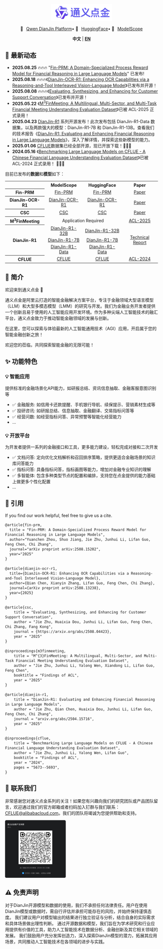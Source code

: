 <div align="center">
    <img src="images/dianjin_logo.png" alt="DianJin Logo" style="width: 200px;">
    <p align="center" style="display: flex; flex-direction: row; justify-content: center; align-items: center">
        💜 <a href="https://tongyi.aliyun.com/dianjin" target="_blank" style="margin-left: 10px">Qwen DianJin Platform</a>  •
        🤗 <a href="https://huggingface.co/DianJin" target="_blank" style="margin-left: 10px">HuggingFace</a>  • 
        🤖 <a href="https://modelscope.cn/organization/tongyi_dianjin" target="_blank" style="margin-left: 10px">ModelScope</a> 
    </p>

**中文** | [**EN**](README.md)

</div>


## 🚀 最新动态
- **2025.08.25** 🔥🔥🔥 "[Fin-PRM: A Domain-Specialized Process Reward Model for Financial Reasoning in Large Language Models](https://arxiv.org/abs/2508.15202)" 已发布!
- **2025.08.18** 🔥🔥🔥《[DianJin-OCR-R1: Enhancing OCR Capabilities via a Reasoning-and-Tool Interleaved Vision-Language Model](https://www.arxiv.org/abs/2508.13238)》已发布并开源！
- **2025.08.08** 🔥🔥🔥《[Evaluating, Synthesizing, and Enhancing for Customer Support Conversation](https://arxiv.org/abs/2508.04423)》已发布并开源！
- **2025.05.22** 《[M<sup>3</sup>FinMeeting: A Multilingual, Multi-Sector, and Multi-Task Financial Meeting Understanding Evaluation Dataset](https://arxiv.org/abs/2506.02510)》已被 ACL-2025 正式录用！
- **2025.04.23** [DianJin-R1](DianJin-R1/README.md) 系列开源发布！此次发布包括 DianJin-R1-Data 数据集，以及两款强大的模型：DianJin-R1-7B 和 DianJin-R1-13B。查看我们的技术报告《[DianJin-R1: Evaluating and Enhancing Financial Reasoning in Large Language Models](https://arxiv.org/abs/2504.15716)》，深入了解详情，并探索这些新模型的能力。
- **2025.01.06** [CFLUE](https://github.com/aliyun/cflue)数据集已经全部开源，现已开放下载！🚀🚀🚀
- **2024.05.16** 《[Benchmarking Large Language Models on CFLUE - A Chinese Financial Language Understanding Evaluation Dataset](https://arxiv.org/abs/2405.10542)》已被 ACL-2024 正式录用！ 🚀🚀🚀

目前已发布的**数据**和**模型**如下：

<table style="width: 100%; text-align: center;">
    <tr>
        <td></td>
        <th>ModelScope</th>
        <th>HuggingFace</th>
        <th>Paper</th>
    </tr>
    <tr>
        <th>Fin-PRM</th>
        <td><a href="https://modelscope.cn/organization/tongyi_dianjin">Fin-PRM</a></td>
        <td><a href="https://huggingface.co/DianJin">Fin-PRM</a></td>
        <td><a href="https://arxiv.org/abs/2508.15202">Paper</a></td>
    </tr>
    <tr>
        <th>DianJin-OCR-R1</th>
        <td><a href="https://modelscope.cn/organization/tongyi_dianjin">DianJin-OCR-R1</a></td>
        <td><a href="https://huggingface.co/DianJin">DianJin-OCR-R1</a></td>
        <td><a href="https://www.arxiv.org/abs/2508.13238">Paper</a></td>
    </tr>
    <tr>
        <th>CSC</th>
        <td><a href="https://www.modelscope.cn/datasets/tongyi_dianjin/DianJin-CSC-Data">CSC</a></td>
        <td><a href="https://huggingface.co/datasets/DianJin/DianJin-CSC-Data">CSC</a></td>
        <td><a href="https://arxiv.org/abs/2508.04423">Paper</a></td>
    </tr>
    <tr>
        <th>M<sup>3</sup>FinMeeting</th>
        <td colspan="2">Application Required</td>
        <td><a href="https://arxiv.org/abs/2506.02510">ACL-2025</a></td>
    </tr>
    <tr>
        <th rowspan="3">DianJin-R1</th>
        <td><a href="https://www.modelscope.cn/models/tongyi_dianjin/DianJin-R1-32B">DianJin-R1-32B</a></td>
        <td><a href="https://huggingface.co/DianJin/DianJin-R1-32B">DianJin-R1-32B</a></td>
        <td rowspan="3"><a href="https://arxiv.org/abs/2504.15716">Technical Report</a></td>
    </tr>
    <tr>
        <td><a href="https://www.modelscope.cn/models/tongyi_dianjin/DianJin-R1-7B">DianJin-R1-7B</a></td>
        <td><a href="https://huggingface.co/DianJin/DianJin-R1-7B">DianJin-R1-7B</a></td>
    </tr>
    <tr>
        <td><a href="https://www.modelscope.cn/datasets/tongyi_dianjin/DianJin-R1-Data">DianJin-R1-Data</a></td>
        <td><a href="https://huggingface.co/datasets/DianJin/DianJin-R1-Data">DianJin-R1-Data</a></td>
    </tr>
    <tr>
        <th>CFLUE</th>
        <td><a href="https://modelscope.cn/datasets/tongyi_dianjin/CFLUE">CFLUE</a></td>
        <td><a href="https://huggingface.co/datasets/DianJin/CFLUE">CFLUE</a></td>
        <td><a href="https://arxiv.org/abs/2405.10542">ACL-2024</a></td>
    </tr>
</table>


## 📝 简介
欢迎来到通义点金 👋

通义点金是阿里云打造的智能金融解决方案平台，专注于金融领域大型语言模型（LLM）和大型多模态模型（LMM）的研究与开发。我们为金融业务开发者提供一个创新且易于使用的人工智能应用开发环境。作为多种尖端人工智能技术的融汇平台，通义点金致力于推动智能金融领域的发展与创新。

在这里，您可以探索与体验最新的人工智能通用技术（AGI）应用，开启属于您的智能金融创新之旅！

欢迎您的莅临，共同探索智能金融的无限可能！

## ✨ 功能特色

### 💡 智能应用

提供标准的金融场景化API能力，如研报总结、资讯信息抽取、金融客服意图识别等 
- ✅ 金融服务: 如信用卡还款提醒、手机银行导航、续保提示、营销素材生成等
- ✅ 投研咨讯: 如研报总结、信息抽取、金融翻译、交易指标问答等
- ✅ 经营问数: 如经营指标问答、异常预警等智能化经营能力
- ...

### 💡 开放平台

为开发者提供一系列的金融接口和工具，更多能力建设，轻松完成对接和二次开发

- ✅ 文档问答: 定向优化文档解析和召回排序策略，提供更适合金融场景的知识库问答能力
- ✅ 指标问答: 具备指标问答，指标画图等能力，增加对金融专业知识的理解
- ✅ 多智能体: 包含多种类型节点的配置和编排，支持您在点金提供的能力基础上做更多个性化配置
- ...

## 🔖 引用

If you find our work helpful, feel free to give us a cite.

```
@article{fin-prm,
  title = "Fin-PRM: A Domain-Specialized Process Reward Model for Financial Reasoning in Large Language Models",
  author="Yuanchen Zhou, Shuo Jiang, Jie Zhu, Junhui Li, Lifan Guo, Feng Chen, Chi Zhang",
  journal="arXiv preprint arXiv:2508.15202",
  year="2025"
}

@article{dianjin-ocr-r1,
  title={DianJin-OCR-R1: Enhancing OCR Capabilities via a Reasoning-and-Tool Interleaved Vision-Language Model},
  author={Qian Chen, Xianyin Zhang, Lifan Guo, Feng Chen, Chi Zhang},
  journal={arXiv preprint arXiv:2508.13238},
  year={2025}
}

@article{csc,
    title = "Evaluating, Synthesizing, and Enhancing for Customer Support Conversation", 
    author = "Jie Zhu, Huaixia Dou, Junhui Li, Lifan Guo, Feng Chen, Chi Zhang, Fang Kong",
    journal = {https://arxiv.org/abs/2508.04423},
    year = "2025"
}

@inproceedings{m3finmeeting,
    title = "M^{3}FinMeeting: A Multilingual, Multi-Sector, and Multi-Task Financial Meeting Understanding Evaluation Dataset",
    author = "Jie Zhu, Junhui Li, Yalong Wen, Xiandong Li, Lifan Guo, Feng Chen",
    booktitle = "Findings of ACL",
    year = "2025"
}

@article{dianjin-r1,
    title = "DianJin-R1: Evaluating and Enhancing Financial Reasoning in Large Language Models", 
    author = "Jie Zhu, Qian Chen, Huaixia Dou, Junhui Li, Lifan Guo, Feng Chen, Chi Zhang",
    journal = "arxiv.org/abs/2504.15716",
    year = "2025"
}

@inproceedings{cflue,
    title = "Benchmarking Large Language Models on CFLUE - A Chinese Financial Language Understanding Evaluation Dataset",
    author = "Jie Zhu, Junhui Li, Yalong Wen, Lifan Guo",
    booktitle = "Findings of ACL",
    year = "2024",
    pages = "5673--5693",
}
```

## 🤝 联系我们
非常感谢您对通义点金系列的关注！如果您有兴趣向我们的研究团队或产品团队留言，欢迎通过我们的官方邮箱或者扫码加入钉群与我们联系：CFLUE@alibabacloud.com。我们的团队将竭诚为您提供帮助和支持。

<img src="images/dianjin_dingding.png" alt="DianJin Logo" style="width: 200px;">

## ⚠️ 免责声明

对于DianJin开源模型和数据的使用，我们不承担任何法律责任。用户在使用DianJin模型或数据时，需自行评估并承担可能存在的风险，并始终保持谨慎态度。
我们建议用户对模型输出的结果进行独立验证与分析，结合自身的实际需求和具体场景做出理性判断。
通过开源数据和模型，我们旨在为学术研究和行业应用提供有价值的工具，助力人工智能技术在数据分析、金融创新及其它相关领域的发展。
我们鼓励用户充分发挥创造力，深入探索DianJin模型的潜力，拓展其应用场景，共同推动人工智能技术在各领域的进步与实践。